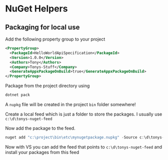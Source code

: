 # NuGet Helpers

## Packaging for local use

Add the following property group to your project

```xml
<PropertyGroup>
  <PackageId>HelloWorldApiSpecification</PackageId>
  <Version>1.0.0</Version>
  <Authors>Tony</Authors>
  <Company>Tonys-Stuff</Company>
  <GenerateAppxPackageOnBuild>true</GenerateAppxPackageOnBuild>
</PropertyGroup>
```

Package from the project directory using

```powershell
dotnet pack
```

A `nupkg` file will be created in the project `bin` folder somewhere!

Create a local feed which is just a folder to store the packages. I usually use `c:\d\tonys-nuget-feed`

Now add the package to the feed.

```powershell
nuget add "c:\project\bin\etc\mynugetpackage.nupkg" -Source c:\d\tonys-nuget-feed
```

Now with VS you can add the feed that points to `c:\d\tonys-nuget-feed` and install your packages from this feed
